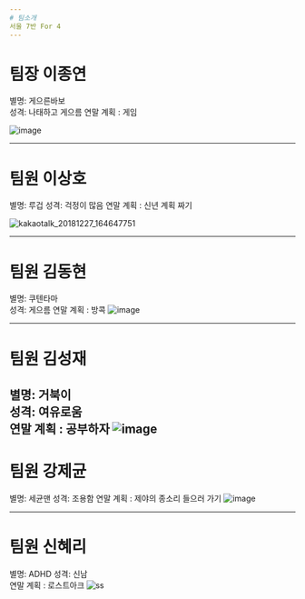 ```yaml
---
# 팀소개
서울 7반 For 4 
---
```

# 팀장 이종연
별명: 게으른바보  
성격: 나태하고 게으름
연말 계획 : 게임

![image](https://user-images.githubusercontent.com/35564566/50471525-64408480-09f8-11e9-80e8-2f7bc40c83e7.png)



---
# 팀원 이상호
별명: 루겁
성격: 걱정이 많음
연말 계획 : 신년 계획 짜기

![kakaotalk_20181227_164647751](https://user-images.githubusercontent.com/32154594/50471280-432b6400-09f7-11e9-9571-f5c317769cf8.jpg)


---
# 팀원 김동현
별명: 쿠텐타마  
성격: 게으름
연말 계획 : 방콕
![image](https://user-images.githubusercontent.com/35564566/50471165-c7311c00-09f6-11e9-9a54-4d04bba77de5.png)

---
# 팀원 김성재
별명: 거북이  
성격: 여유로움  
연말 계획 : 공부하자
![image](https://user-images.githubusercontent.com/35564566/50471241-12e3c580-09f7-11e9-8377-98006c9fbf3a.png)
---
# 팀원 강제균
별명: 세균맨
성격: 조용함
연말 계획 : 제야의 종소리 들으러 가기
![image](https://user-images.githubusercontent.com/35564566/50471274-3a3a9280-09f7-11e9-9218-e192ba25b2e9.png)

---
# 팀원 신혜리
별명: ADHD
성격: 신남  
연말 계획 : 로스트아크
![ss](https://user-images.githubusercontent.com/20718935/50471181-dd3edc80-09f6-11e9-971a-621cbda586d6.jpg)

